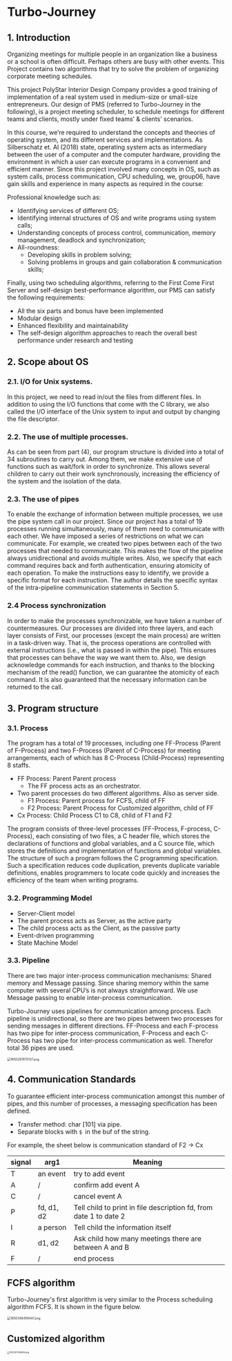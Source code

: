 # Turbo-Journey

## 1. Introduction

Organizing meetings for multiple people in an organization like a business or a school is often difficult. Perhaps others are busy with other events. This Project contains two algorithms that try to solve the problem of organizing corporate meeting schedules.

This project PolyStar Interior Design Company provides a good training of implementation of a real system used in medium-size or small-size entrepreneurs. Our design of PMS (referred to Turbo-Journey in the following), is a project meeting scheduler, to schedule meetings for different teams and clients, mostly under fixed teams’ & clients’ scenarios. 

In this course, we’re required to understand the concepts and theories of operating system, and its different services and implementations. As Silberschatz et. Al (2018) state, operating system acts as intermediary between the user of a computer and the computer hardware, providing the environment in which a user can execute programs in a convenient and efficient manner. Since this project involved many concepts in OS, such as system calls, process communication, CPU scheduling, we, group06, have gain skills and experience in many aspects as required in the course:

Professional knowledge such as:

- Identifying services of different OS;
- Identifying internal structures of OS and write programs using system calls;
- Understanding concepts of process control, communication, memory management, deadlock and synchronization;
- All-roundness:
  - Developing skills in problem solving;
  - Solving problems in groups and gain collaboration & communication skills;

Finally, using two scheduling algorithms, referring to the First Come First Server and self-design best-performance algorithm, our PMS can satisfy the following requirements:

- All the six parts and bonus have been implemented
- Modular design
- Enhanced flexibility and maintainability
- The self-design algorithm approaches to reach the overall best performance under research and testing


## 2. Scope about OS

### 2.1. I/O for Unix systems. 

In this project, we need to read in/out the files from different files. In addition to using the I/O functions that come with the C library, we also called the I/O interface of the Unix system to input and output by changing the file descriptor. 

### 2.2. The use of multiple processes.

As can be seen from part (4), our program structure is divided into a total of 34 subroutines to carry out. Among them, we make extensive use of functions such as wait/fork in order to synchronize. This allows several children to carry out their work synchronously, increasing the efficiency of the system and the isolation of the data.

### 2.3. The use of pipes

To enable the exchange of information between multiple processes, we use the pipe system call in our project. Since our project has a total of 19 processes running simultaneously, many of them need to communicate with each other. We have imposed a series of restrictions on what we can communicate. For example, we created two pipes between each of the two processes that needed to communicate. This makes the flow of the pipeline always unidirectional and avoids multiple writes. Also, we specify that each command requires back and forth authentication, ensuring atomicity of each operation. To make the instructions easy to identify, we provide a specific format for each instruction. The author details the specific syntax of the intra-pipeline communication statements in Section 5.

### 2.4 Process synchronization

In order to make the processes synchronizable, we have taken a number of countermeasures. Our processes are divided into three layers, and each layer consists of First, our processes (except the main process) are written in a task-driven way. That is, the process operations are controlled with external instructions (i.e., what is passed in within the pipe). This ensures that processes can behave the way we want them to. Also, we design acknowledge commands for each instruction, and thanks to the blocking mechanism of the read() function, we can guarantee the atomicity of each command. It is also guaranteed that the necessary information can be returned to the call.

## 3. Program structure

### 3.1. Process

The program has a total of 19 processes, including one FF-Process (Parent of F-Process) and two F-Process (Parent of C-Process) for meeting arrangements, each of which has 8 C-Process (Child-Process) representing 8 staffs.

- FF Process: Parent Parent process
  - The FF process acts as an orchestrator.
- Two parent processes do two different algorithms. Also as server side.
  - F1 Process: Parent process for FCFS, child of FF
  - F2 Process: Parent Process for Customized algorithm, child of FF
- Cx Process: Child Process C1 to C8, child of F1 and F2


The program consists of three-level processes (FF-Process, F-process, C-Process), each consisting of two files, a C header file, which stores the declarations of functions and global variables, and a C source file, which stores the definitions and implementation of functions and global variables. The structure of such a program follows the C programming specification. Such a specification reduces code duplication, prevents duplicate variable definitions, enables programmers to locate code quickly and increases the efficiency of the team when writing programs.

### 3.2. Programming Model

-  Server-Client model
  - The parent process acts as Server, as the active party
  - The child process acts as the Client, as the passive party
- Event-driven programming
- State Machine Model

### 3.3. Pipeline

There are two major inter-process communication mechanisms: Shared memory and Message passing. Since sharing memory within the same computer with several CPU’s is not always straightforward. We use Message passing to enable inter-process communication.

Turbo-Journey uses pipelines for communication among process. Each pipeline is unidirectional, so there are two pipes between two processes for sending messages in different directions. FF-Process and each F-process has two pipe for inter-process communication, F-Process and each C-Process has two pipe for inter-process communication as well. Therefor total 36 pipes are used.

<img src="https://pic.hanjiaming.com.cn/2022/04/19/fa758c08586b2.png" alt="1650297870137.png" style="zoom:50%;" />


## 4. Communication Standards

To guarantee efficient inter-process communication amongst this number of pipes, and this number of processes, a messaging specification has been defined.

- Transfer method: char [101] via pipe.
- Separate blocks with `$ `in the buf of the string.

For example, the sheet below is communication standard of F2 -> Cx

| signal | arg1       | Meaning                                                      |
| ------ | ---------- | ------------------------------------------------------------ |
| T      | an event   | try to add event                                             |
| A      | /          | confirm add event A                                          |
| C      | /          | cancel event A                                               |
| P      | fd, d1, d2 | Tell child to print in file description fd, from date 1 to date 2 |
| I      | a person   | Tell child the information itself                            |
| R      | d1, d2     | Ask child how many meetings there are between A and B        |
| F      | /          | end process                                                  |

## FCFS algorithm

Turbo-Journey's first algorithm is very similar to the Process scheduling algorithm FCFS. It is shown in the figure below.

<img src="https://pic.hanjiaming.com.cn/2022/04/19/8c00fdbeb6b7a.png" alt="1650348459447.png" style="zoom:50%;" />

## Customized algorithm

<img src="https://pic.hanjiaming.com.cn/2022/04/19/7c9f0f1386c78.png" alt="1650367298808.png" style="zoom: 33%;" />
